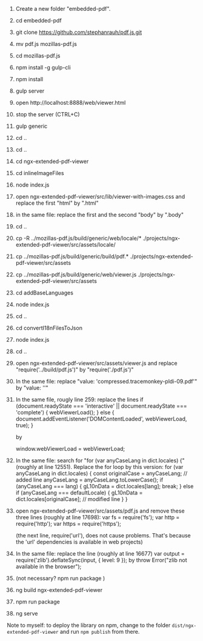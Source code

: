 1.  Create a new folder "embedded-pdf".
2.  cd embedded-pdf
3.  git clone https://github.com/stephanrauh/pdf.js.git
4.  mv pdf.js mozillas-pdf.js
5.  cd mozillas-pdf.js
6.  npm install -g gulp-cli
7.  npm install
8.  gulp server
9.  open http://localhost:8888/web/viewer.html
10. stop the server (CTRL+C)
11. gulp generic
12. cd ..
13. cd ..
14. cd ngx-extended-pdf-viewer
15. cd inlineImageFiles
16. node index.js
17. open ngx-extended-pdf-viewer/src/lib/viewer-with-images.css and replace the first "html" by ".html"
18. in the same file: replace the first and the second "body" by ".body"
19. cd ..
20. cp -R ../mozillas-pdf.js/build/generic/web/locale/\* ./projects/ngx-extended-pdf-viewer/src/assets/locale/
21. cp ../mozillas-pdf.js/build/generic/build/pdf.\* ./projects/ngx-extended-pdf-viewer/src/assets
22. cp ../mozillas-pdf.js/build/generic/web/viewer.js ./projects/ngx-extended-pdf-viewer/src/assets
23. cd addBaseLanguages
24. node index.js
25. cd ..
26. cd convertI18nFilesToJson
27. node index.js
28. cd ..
29. open ngx-extended-pdf-viewer/src/assets/viewer.js and replace "require('../build/pdf.js')" by "require('./pdf.js')"
30. In the same file: replace "value: 'compressed.tracemonkey-pldi-09.pdf'" by "value: ''"
31. In the same file, rougly line 259: replace the lines
    if (document.readyState === 'interactive' || document.readyState === 'complete') {
    webViewerLoad();
    } else {
    document.addEventListener('DOMContentLoaded', webViewerLoad, true);
    }

    by

    window.webViewerLoad = webViewerLoad;

32. In the same file: search for "for (var anyCaseLang in dict.locales) {" (roughly at line 12551). Replace the for loop by this version:
    for (var anyCaseLang in dict.locales) {
    const originalCase = anyCaseLang; // added line
    anyCaseLang = anyCaseLang.toLowerCase();
    if (anyCaseLang === lang) {
    gL10nData = dict.locales[lang];
    break;
    } else if (anyCaseLang === defaultLocale) {
    gL10nData = dict.locales[originalCase]; // modified line
    }
    }

33. open ngx-extended-pdf-viewer/src/assets/pdf.js and remove these three lines (roughly at line 17698):
    var fs = require('fs');
    var http = require('http');
    var https = require('https');

    (the next line, require('url'), does not cause problems. That's because the 'url' dependencies is available in web projects)

34. In the same file: replace the line (roughly at line 16677)
    var output = require('zlib').deflateSync(input, { level: 9 });
    by
    throw Error("zlib not available in the browser");

35. (not necessary? npm run package )
36. ng build ngx-extended-pdf-viewer
37. npm run package
38. ng serve

Note to myself: to deploy the library on npm, change to the folder `dist/ngx-extended-pdf-viewer` and run `npm publish` from there.
